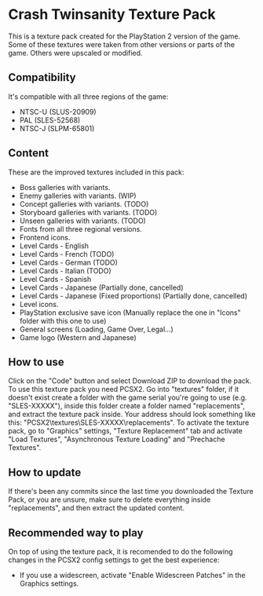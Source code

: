 # Crash Twinsanity Texture Pack
This is a texture pack created for the PlayStation 2 version of the game. Some of these textures were taken from other versions or parts of the game. Others were upscaled or modified.
## Compatibility
It's compatible with all three regions of the game:
-   NTSC-U (SLUS-20909)
-   PAL (SLES-52568)
-   NTSC-J (SLPM-65801)
## Content
These are the improved textures included in this pack:
-   Boss galleries with variants.
-   Enemy galleries with variants. (WIP)
-   Concept galleries with variants. (TODO)
-   Storyboard galleries with variants. (TODO)
-   Unseen galleries with variants. (TODO)
-   Fonts from all three regional versions.
-   Frontend icons.
-   Level Cards - English
-   Level Cards - French (TODO)
-   Level Cards - German (TODO)
-   Level Cards - Italian (TODO)
-   Level Cards - Spanish
-   Level Cards - Japanese (Partially done, cancelled)
-   Level Cards - Japanese (Fixed proportions) (Partially done, cancelled)
-   Level icons.
-   PlayStation exclusive save icon (Manually replace the one in "Icons" folder with this one to use)
-   General screens (Loading, Game Over, Legal...)
-   Game logo (Western and Japanese)
## How to use
Click on the "Code" button and select Download ZIP to download the pack. To use this texture pack you need PCSX2. Go into "textures" folder, if it doesn't exist create a folder with the game serial you're going to use (e.g. "SLES-XXXXX"), inside this folder create a folder named "replacements", and extract the texture pack inside. Your address should look something like this: "PCSX2\textures\SLES-XXXXX\replacements". To activate the texture pack, go to "Graphics" settings, "Texture Replacement" tab and activate "Load Textures", "Asynchronous Texture Loading" and "Prechache Textures".
## How to update
If there's been any commits since the last time you downloaded the Texture Pack, or you are unsure, make sure to delete everything inside "replacements", and then extract the updated content.
## Recommended way to play
On top of using the texture pack, it is recomended to do the following changes in the PCSX2 config settings to get the best experience:
-   If you use a widescreen, activate "Enable Widescreen Patches" in the Graphics settings.
